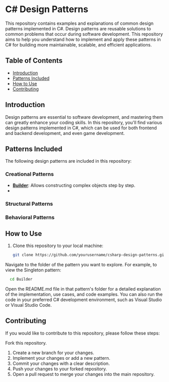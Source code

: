 # C# Design Patterns

This repository contains examples and explanations of common design patterns implemented in C#. Design patterns are reusable solutions to common problems that occur during software development. This repository aims to help you understand how to implement and apply these patterns in C# for building more maintainable, scalable, and efficient applications.

## Table of Contents

- [Introduction](#introduction)
- [Patterns Included](#patterns-included)
- [How to Use](#how-to-use)
- [Contributing](#contributing)

## Introduction

Design patterns are essential to software development, and mastering them can greatly enhance your coding skills. In this repository, you'll find various design patterns implemented in C#, which can be used for both frontend and backend development, and even game development.

## Patterns Included

The following design patterns are included in this repository:

### Creational Patterns
- [**Builder**](./Builder/README.md): Allows constructing complex objects step by step.
- 
### Structural Patterns

### Behavioral Patterns

## How to Use

1. Clone this repository to your local machine:
   ```bash
   git clone https://github.com/yourusername/csharp-design-patterns.git
Navigate to the folder of the pattern you want to explore. For example, to view the Singleton pattern:

```bash
  cd Builder
```
Open the README.md file in that pattern's folder for a detailed explanation of the implementation, use cases, and code examples. You can also run the code in your preferred C# development environment, such as Visual Studio or Visual Studio Code.

## Contributing
If you would like to contribute to this repository, please follow these steps:

Fork this repository.
1. Create a new branch for your changes.
2. Implement your changes or add a new pattern.
3. Commit your changes with a clear description.
4. Push your changes to your forked repository.
5. Open a pull request to merge your changes into the main repository.
